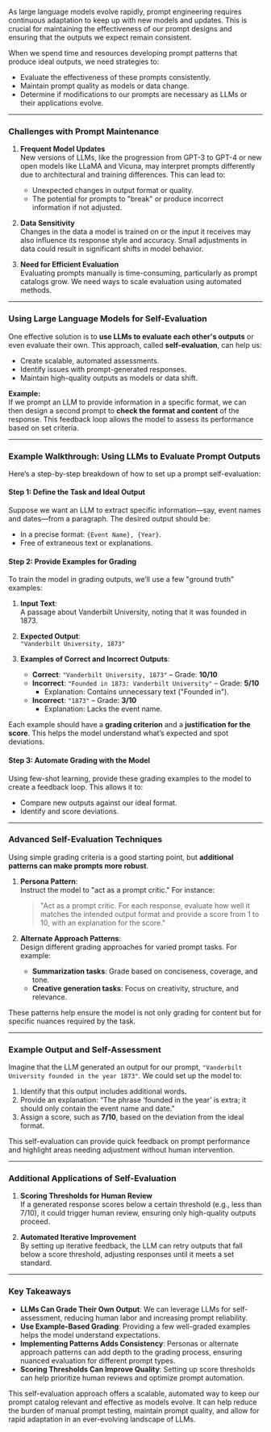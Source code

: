 As large language models evolve rapidly, prompt engineering requires continuous adaptation to keep up with new models and updates. This is crucial for maintaining the effectiveness of our prompt designs and ensuring that the outputs we expect remain consistent.

When we spend time and resources developing prompt patterns that produce ideal outputs, we need strategies to:

- Evaluate the effectiveness of these prompts consistently.
- Maintain prompt quality as models or data change.
- Determine if modifications to our prompts are necessary as LLMs or their applications evolve.

---

### **Challenges with Prompt Maintenance**

1. **Frequent Model Updates**  
    New versions of LLMs, like the progression from GPT-3 to GPT-4 or new open models like LLaMA and Vicuna, may interpret prompts differently due to architectural and training differences. This can lead to:
    
    - Unexpected changes in output format or quality.
    - The potential for prompts to "break" or produce incorrect information if not adjusted.
2. **Data Sensitivity**  
    Changes in the data a model is trained on or the input it receives may also influence its response style and accuracy. Small adjustments in data could result in significant shifts in model behavior.
    
3. **Need for Efficient Evaluation**  
    Evaluating prompts manually is time-consuming, particularly as prompt catalogs grow. We need ways to scale evaluation using automated methods.
    

---

### **Using Large Language Models for Self-Evaluation**

One effective solution is to **use LLMs to evaluate each other's outputs** or even evaluate their own. This approach, called **self-evaluation**, can help us:

- Create scalable, automated assessments.
- Identify issues with prompt-generated responses.
- Maintain high-quality outputs as models or data shift.

**Example:**  
If we prompt an LLM to provide information in a specific format, we can then design a second prompt to **check the format and content** of the response. This feedback loop allows the model to assess its performance based on set criteria.

---

### **Example Walkthrough: Using LLMs to Evaluate Prompt Outputs**

Here’s a step-by-step breakdown of how to set up a prompt self-evaluation:

#### **Step 1: Define the Task and Ideal Output**

Suppose we want an LLM to extract specific information—say, event names and dates—from a paragraph. The desired output should be:

- In a precise format: `{Event Name}, {Year}`.
- Free of extraneous text or explanations.

#### **Step 2: Provide Examples for Grading**

To train the model in grading outputs, we’ll use a few "ground truth" examples:

1. **Input Text**:  
    A passage about Vanderbilt University, noting that it was founded in 1873.
    
2. **Expected Output**:  
    `"Vanderbilt University, 1873"`
    
3. **Examples of Correct and Incorrect Outputs**:
    
    - **Correct**: `"Vanderbilt University, 1873"` – Grade: **10/10**
    - **Incorrect**: `"Founded in 1873: Vanderbilt University"` – Grade: **5/10**
        - Explanation: Contains unnecessary text ("Founded in").
    - **Incorrect**: `"1873"` – Grade: **3/10**
        - Explanation: Lacks the event name.

Each example should have a **grading criterion** and a **justification for the score**. This helps the model understand what’s expected and spot deviations.

#### **Step 3: Automate Grading with the Model**

Using few-shot learning, provide these grading examples to the model to create a feedback loop. This allows it to:

- Compare new outputs against our ideal format.
- Identify and score deviations.

---

### **Advanced Self-Evaluation Techniques**

Using simple grading criteria is a good starting point, but **additional patterns can make prompts more robust**.

1. **Persona Pattern**:  
    Instruct the model to "act as a prompt critic." For instance:
    
    > "Act as a prompt critic. For each response, evaluate how well it matches the intended output format and provide a score from 1 to 10, with an explanation for the score."
    
2. **Alternate Approach Patterns**:  
    Design different grading approaches for varied prompt tasks. For example:
    
    - **Summarization tasks**: Grade based on conciseness, coverage, and tone.
    - **Creative generation tasks**: Focus on creativity, structure, and relevance.

These patterns help ensure the model is not only grading for content but for specific nuances required by the task.

---

### **Example Output and Self-Assessment**

Imagine that the LLM generated an output for our prompt, `"Vanderbilt University founded in the year 1873"`. We could set up the model to:

1. Identify that this output includes additional words.
2. Provide an explanation: “The phrase ‘founded in the year’ is extra; it should only contain the event name and date.”
3. Assign a score, such as **7/10**, based on the deviation from the ideal format.

This self-evaluation can provide quick feedback on prompt performance and highlight areas needing adjustment without human intervention.

---

### **Additional Applications of Self-Evaluation**

1. **Scoring Thresholds for Human Review**  
    If a generated response scores below a certain threshold (e.g., less than 7/10), it could trigger human review, ensuring only high-quality outputs proceed.
    
2. **Automated Iterative Improvement**  
    By setting up iterative feedback, the LLM can retry outputs that fall below a score threshold, adjusting responses until it meets a set standard.
    

---

### **Key Takeaways**

- **LLMs Can Grade Their Own Output**: We can leverage LLMs for self-assessment, reducing human labor and increasing prompt reliability.
- **Use Example-Based Grading**: Providing a few well-graded examples helps the model understand expectations.
- **Implementing Patterns Adds Consistency**: Personas or alternate approach patterns can add depth to the grading process, ensuring nuanced evaluation for different prompt types.
- **Scoring Thresholds Can Improve Quality**: Setting up score thresholds can help prioritize human reviews and optimize prompt automation.

This self-evaluation approach offers a scalable, automated way to keep our prompt catalog relevant and effective as models evolve. It can help reduce the burden of manual prompt testing, maintain prompt quality, and allow for rapid adaptation in an ever-evolving landscape of LLMs.